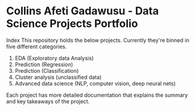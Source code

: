 # Collins Afeti Gadawusu - Data Science Projects Portfolio
Index
This repository holds the below projects. Currently they're binned in five different categories.

1. EDA (Exploratory data Analysis)
2. Prediction (Regression)
3. Prediction (Classification)
4. Cluster analysis (unclassified data)
5. Advanced data science (NLP, computer vision, deep neural nets)

Each project has more detailed documentation that explains the summary and key takeaways of the project.
